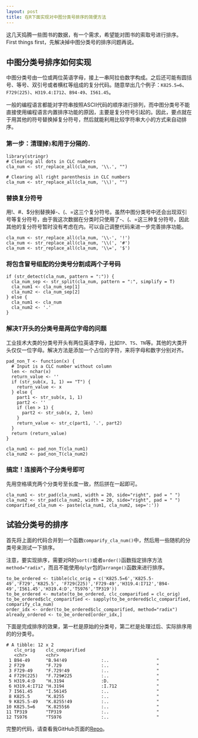 ```yaml
---
layout: post
title: 在R下面实现对中图分类号排序的简便方法
---
```


这几天捣腾一些图书的数据，有一个需求，希望能对图书的索取号进行排序。First things first，先解决掉中图分类号的排序问题再说。

## 中图分类号排序如何实现

中图分类号由一位或两位英语字母，接上一串阿拉伯数字构成。之后还可能有圆括号、等号、双引号或者横杠等组成的复分代码。随意举出几个例子：`K825.5=6`、`F729(225)`、`H319.4:I712`、`B94-49`、`I561.45`。

一般的编程语言都能对字符串按照ASCII代码的顺序进行排列，而中图分类号不能直接使用编程语言内置排序功能的原因，主要是复分符号引起的。因此，要点就在于用其他的符号替换掉复分符号，然后就能利用比较字符串大小的方式来自动排序。

### 第一步：清理掉`)`和用于分隔的`.`

```
library(stringr)
# Clearing all dots in CLC numbers
cla_num <- str_replace_all(cla_num, '\\.', "")

# Clearing all right parenthesis in CLC numbers
cla_num <- str_replace_all(cla_num, '\\)', "")
```
### 替换复分符号

用!、#、$分别替换掉-、(、=这三个复分符号。虽然中图分类号中还会出现双引号等复分符号，由于我这次数据在分类时只使用了-、(、=这三种复分符号，因此其他的复分符号暂时没有考虑在内。可以自己调整代码来进一步完善排序功能。

```
cla_num <- str_replace_all(cla_num, '\\-', '!')
cla_num <- str_replace_all(cla_num, '\\(', '#')
cla_num <- str_replace_all(cla_num, '\\=', '$')
```

### 将包含冒号组配的分类号分割成两个子号码
```
if (str_detect(cla_num, pattern = ":")) {
  cla_num_sep <- str_split(cla_num, pattern = ":", simplify = T)
  cla_num1 <- cla_num_sep[1]
  cla_num2 <- cla_num_sep[2]
} else {
  cla_num1 <- cla_num
  cla_num2 <- '.'
}
```

### 解决T开头的分类号是两位字母的问题

工业技术大类的分类号开头有两位英语字母，比如`TP`、`TS`、`TN`等。其他的大类开头仅仅一位字母。解决方法是添加一个占位的字符，来将字母和数字分别对齐。

```
pad_non_T <- function(x) {
  # Input is a CLC number without column
  len <- nchar(x)
  return_value <- ''
  if (str_sub(x, 1, 1) == "T") {
    return_value <- x
  } else {
    part1 <- str_sub(x, 1, 1)
    part2 <- ''
    if (len > 1) {
      part2 <- str_sub(x, 2, len)
    }
    return_value <- str_c(part1, '.', part2)
  }
  return (return_value)
}

cla_num1 <- pad_non_T(cla_num1)
cla_num2 <- pad_non_T(cla_num2)
```

### 搞定！连接两个子分类号即可

先用空格填充两个分类号至长度一致，然后拼在一起即可。

```
cla_num1 <- str_pad(cla_num1, width = 20, side="right", pad = " ")
cla_num2 <- str_pad(cla_num2, width = 20, side="right", pad = " ")
comparified_cla_num <- paste(cla_num1, cla_num2, sep=':'))
```

## 试验分类号的排序

首先将上面的代码合并到一个函数`comparify_cla_num()`中，然后用一些随机的分类号来测试一下排序。

注意，要实现排序，需要对R的`sort()`或者`order()`函数指定排序方法`method="radix"`，而且不能使用`dplyr`包的`arrange()`函数来进行排序。

```
to_be_ordered <- tibble(clc_orig = c('K825.5=6','K825.5-49','F729','K825.5', 'F729(225)','F729-49','H319.4:I712','B94-49','I561.45','H319.4:D','TS976','TP319'))
to_be_ordered <- mutate(to_be_ordered, clc_comparified = clc_orig)
to_be_ordered$clc_comparified <- sapply(to_be_ordered$clc_comparified, comparify_cla_num)
order_idx <- order(to_be_ordered$clc_comparified, method="radix")
already_ordered <- to_be_ordered[order_idx,]
```

下面是完成排序的效果，第一栏是原始的分类号，第二栏是处理过后、实际排序用的的分类号。

```
# A tibble: 12 x 2
   clc_orig    clc_comparified                            
   <chr>       <chr>                                      
 1 B94-49      "B.94!49             :..                  "
 2 F729        "F.729               :..                  "
 3 F729-49     "F.729!49            :..                  "
 4 F729(225)   "F.729#225           :..                  "
 5 H319.4:D    "H.3194              :D.                  "
 6 H319.4:I712 "H.3194              :I.712               "
 7 I561.45     "I.56145             :..                  "
 8 K825.5      "K.8255              :..                  "
 9 K825.5-49   "K.8255!49           :..                  "
10 K825.5=6    "K.8255$6            :..                  "
11 TP319       "TP319               :..                  "
12 TS976       "TS976               :..                  "
```

完整的代码，请查看我GitHub页面的[Repo](https://github.com/scanthony/Ordering-Chinese-Library-Classification-Numbers)。
